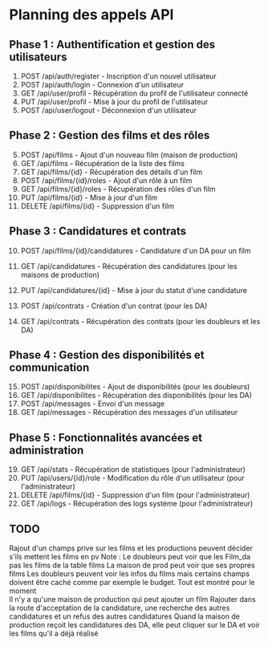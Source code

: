 # Planning des appels API

## Phase 1 : Authentification et gestion des utilisateurs
1. POST /api/auth/register - Inscription d'un nouvel utilisateur
2. POST /api/auth/login - Connexion d'un utilisateur
3. GET /api/user/profil - Récupération du profil de l'utilisateur connecté
4. PUT /api/user/profil - Mise à jour du profil de l'utilisateur
5. POST /api/user/logout - Déconnexion d'un utilisateur

## Phase 2 : Gestion des films et des rôles
5. POST /api/films - Ajout d'un nouveau film (maison de production)
6. GET /api/films - Récupération de la liste des films
7. GET /api/films/{id} - Récupération des détails d'un film
8. POST /api/films/{id}/roles - Ajout d'un rôle à un film
9. GET /api/films/{id}/roles - Récupération des rôles d'un film
9. PUT /api/films/{id} - Mise à jour d'un film
9. DELETE /api/films/{id} - Suppression d'un film


## Phase 3 : Candidatures et contrats
10. POST /api/films/{id}/candidatures - Candidature d'un DA pour un film
11. GET /api/candidatures - Récupération des candidatures (pour les maisons de production)

12. PUT /api/candidatures/{id} - Mise à jour du statut d'une candidature
13. POST /api/contrats - Création d'un contrat (pour les DA)
14. GET /api/contrats - Récupération des contrats (pour les doubleurs et les DA)

## Phase 4 : Gestion des disponibilités et communication
15. POST /api/disponibilites - Ajout de disponibilités (pour les doubleurs)
16. GET /api/disponibilites - Récupération des disponibilités (pour les DA)
17. POST /api/messages - Envoi d'un message
18. GET /api/messages - Récupération des messages d'un utilisateur

## Phase 5 : Fonctionnalités avancées et administration
19. GET /api/stats - Récupération de statistiques (pour l'administrateur)
20. PUT /api/users/{id}/role - Modification du rôle d'un utilisateur (pour l'administrateur)
21. DELETE /api/films/{id} - Suppression d'un film (pour l'administrateur)
22. GET /api/logs - Récupération des logs système (pour l'administrateur)

## TODO
Rajout d'un champs prive sur les films et les productions peuvent décider s'ils mettent les films en pv 
Note : Le doubleurs peut voir que les Film_da pas les films de la table films
       La maison de prod peut voir que ses propres films
Les doubleurs peuvent voir les infos du films mais certains champs doivent être caché comme par exemple le budget. Tout est montré pour le moment       
Il n'y a qu'une maison de production qui peut ajouter un film
Rajouter dans la route d'acceptation de la candidature, une recherche des autres candidatures et un refus des autres candidatures
Quand la maison de production reçoit les candidatures des DA, elle peut cliquer sur le DA et voir les films qu'il a déjà réalisé
